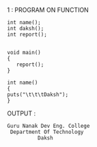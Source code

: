 1 : PROGRAM ON FUNCTION
```#include<stdio.h>
int name();
int daksh();
int report();


void main()
{
   report();
}

int name()
{
puts("\t\t\tDaksh");
}
```

OUTPUT : 
```
Guru Nanak Dev Eng. College
 Department Of Technology
          Daksh 
```

<!--stackedit_data:
eyJoaXN0b3J5IjpbMTIyNDQyMjYxOF19
-->
